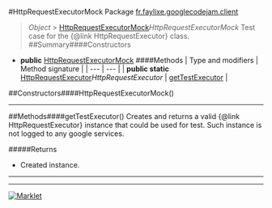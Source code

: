 #HttpRequestExecutorMock
Package [fr.faylixe.googlecodejam.client](README.md)<br>

> *Object* > [HttpRequestExecutorMock](HttpRequestExecutorMock.md)*HttpRequestExecutorMock*
Test case for the {@link HttpRequestExecutor} class.
##Summary####Constructors
* **public** [HttpRequestExecutorMock](#httprequestexecutormock)
####Methods
| Type and modifiers | Method signature |
| --- | --- |
| **public static** [HttpRequestExecutor](executor/HttpRequestExecutor.md)*HttpRequestExecutor* | [getTestExecutor](#gettestexecutor) |

##Constructors####HttpRequestExecutorMock()


---


##Methods####getTestExecutor()
Creates and returns a valid {@link HttpRequestExecutor}
 instance that could be used for test. Such instance is not
 logged to any google services.

#####Returns
* Created instance.

---

---

[![Marklet](https://img.shields.io/badge/Generated%20by-Marklet-green.svg)](https://github.com/Faylixe/marklet)